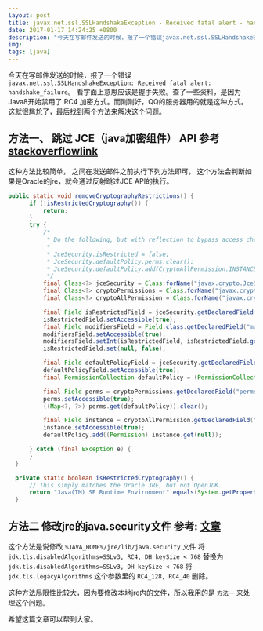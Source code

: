 ```yaml
---
layout: post
title: javax.net.ssl.SSLHandshakeException - Received fatal alert - handshake_failure 邮件发送失败
date: 2017-01-17 14:24:25 +0800
description: "今天在写邮件发送的时候，报了一个错误javax.net.ssl.SSLHandshakeException: Received fatal alert: handshake_failure。  看字面上意思应该是握手失败。查了一些资料，是因为Java8开始禁用了 RC4 加密方式。而刚刚好，QQ的服务器用的就是这种方式。 这就很尴尬了，最后找到两个方法来解决这个问题。 方法一、 跳过 JCE（java加密组件） API 参考stackoverflowlink 这种方法比较简单， 之间在发送邮件之前执行下列方法即可， 这个方法会判断如果是Oracle的jre，就会通过反射跳过JCE API的执行"
img:
tags: [java]
---
```


今天在写邮件发送的时候，报了一个错误`javax.net.ssl.SSLHandshakeException: Received fatal alert: handshake_failure`。
看字面上意思应该是握手失败。查了一些资料，是因为Java8开始禁用了 RC4 加密方式。而刚刚好，QQ的服务器用的就是这种方式。 这就很尴尬了，最后找到两个方法来解决这个问题。

## 方法一、 跳过 JCE（java加密组件） API 参考[stackoverflowlink](http://stackoverflow.com/questions/1179672/how-to-avoid-installing-unlimited-strength-jce-policy-files-when-deploying-an/22492582#22492582)
这种方法比较简单， 之间在发送邮件之前执行下列方法即可， 这个方法会判断如果是Oracle的jre，就会通过反射跳过JCE API的执行。
```java
public static void removeCryptographyRestrictions() {
      if (!isRestrictedCryptography()) {
          return;
      }
      try {
          /*
           * Do the following, but with reflection to bypass access checks:
           *
           * JceSecurity.isRestricted = false;
           * JceSecurity.defaultPolicy.perms.clear();
           * JceSecurity.defaultPolicy.add(CryptoAllPermission.INSTANCE);
           */
          final Class<?> jceSecurity = Class.forName("javax.crypto.JceSecurity");
          final Class<?> cryptoPermissions = Class.forName("javax.crypto.CryptoPermissions");
          final Class<?> cryptoAllPermission = Class.forName("javax.crypto.CryptoAllPermission");

          final Field isRestrictedField = jceSecurity.getDeclaredField("isRestricted");
          isRestrictedField.setAccessible(true);
          final Field modifiersField = Field.class.getDeclaredField("modifiers");
          modifiersField.setAccessible(true);
          modifiersField.setInt(isRestrictedField, isRestrictedField.getModifiers() & ~Modifier.FINAL);
          isRestrictedField.set(null, false);

          final Field defaultPolicyField = jceSecurity.getDeclaredField("defaultPolicy");
          defaultPolicyField.setAccessible(true);
          final PermissionCollection defaultPolicy = (PermissionCollection) defaultPolicyField.get(null);

          final Field perms = cryptoPermissions.getDeclaredField("perms");
          perms.setAccessible(true);
          ((Map<?, ?>) perms.get(defaultPolicy)).clear();

          final Field instance = cryptoAllPermission.getDeclaredField("INSTANCE");
          instance.setAccessible(true);
          defaultPolicy.add((Permission) instance.get(null));

      } catch (final Exception e) {
      }
  }

  private static boolean isRestrictedCryptography() {
      // This simply matches the Oracle JRE, but not OpenJDK.
      return "Java(TM) SE Runtime Environment".equals(System.getProperty("java.runtime.name"));
  }
```

## 方法二 修改jre的java.security文件 参考: [文章](http://www.xiaotanzhu.com/2016/07/30/use-rc4-in-tencent-mail.html)
这个方法是说修改 `%JAVA_HOME%/jre/lib/java.security` 文件
将`jdk.tls.disabledAlgorithms=SSLv3, RC4, DH keySize < 768` 替换为 `jdk.tls.disabledAlgorithms=SSLv3, DH keySize < 768`
将`jdk.tls.legacyAlgorithms` 这个参数里的 `RC4_128, RC4_40` 删除。

这种方法局限性比较大，因为要修改本地jre内的文件，所以我用的是 `方法一`  来处理这个问题。

希望这篇文章可以帮到大家。
